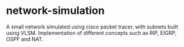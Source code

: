 # network-simulation
A small network simulated using cisco packet tracer, with subnets built using VLSM. Implementation of different concepts such as RIP, EIGRP, OSPF and NAT.
